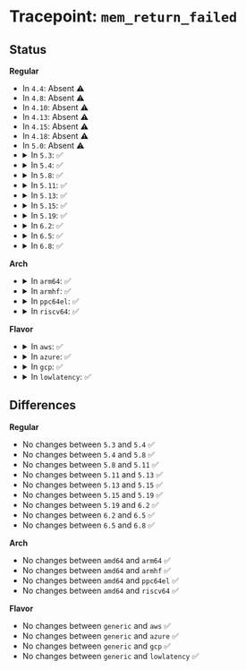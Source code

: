 # Tracepoint: <code>mem_return_failed</code>

## Status
<b>Regular</b>
<ul>
<li>
In <code>4.4</code>: Absent ⚠️
</li>
<li>
In <code>4.8</code>: Absent ⚠️
</li>
<li>
In <code>4.10</code>: Absent ⚠️
</li>
<li>
In <code>4.13</code>: Absent ⚠️
</li>
<li>
In <code>4.15</code>: Absent ⚠️
</li>
<li>
In <code>4.18</code>: Absent ⚠️
</li>
<li>
In <code>5.0</code>: Absent ⚠️
</li>
<li>
<details>
<summary>In <code>5.3</code>: ✅</summary>

Event:

```c
struct trace_event_raw_mem_return_failed {
    struct trace_entry ent;
    const struct page *page;
    u32 mem_id;
    u32 mem_type;
    char __data[0];
};
```
Function:

```c
void trace_event_raw_event_mem_return_failed(void *__data, const struct xdp_mem_info *mem, const struct page *page);
```
</details>
</li>
<li>
<details>
<summary>In <code>5.4</code>: ✅</summary>

Event:

```c
struct trace_event_raw_mem_return_failed {
    struct trace_entry ent;
    const struct page *page;
    u32 mem_id;
    u32 mem_type;
    char __data[0];
};
```
Function:

```c
void trace_event_raw_event_mem_return_failed(void *__data, const struct xdp_mem_info *mem, const struct page *page);
```
</details>
</li>
<li>
<details>
<summary>In <code>5.8</code>: ✅</summary>

Event:

```c
struct trace_event_raw_mem_return_failed {
    struct trace_entry ent;
    const struct page *page;
    u32 mem_id;
    u32 mem_type;
    char __data[0];
};
```
Function:

```c
void trace_event_raw_event_mem_return_failed(void *__data, const struct xdp_mem_info *mem, const struct page *page);
```
</details>
</li>
<li>
<details>
<summary>In <code>5.11</code>: ✅</summary>

Event:

```c
struct trace_event_raw_mem_return_failed {
    struct trace_entry ent;
    const struct page *page;
    u32 mem_id;
    u32 mem_type;
    char __data[0];
};
```
Function:

```c
void trace_event_raw_event_mem_return_failed(void *__data, const struct xdp_mem_info *mem, const struct page *page);
```
</details>
</li>
<li>
<details>
<summary>In <code>5.13</code>: ✅</summary>

Event:

```c
struct trace_event_raw_mem_return_failed {
    struct trace_entry ent;
    const struct page *page;
    u32 mem_id;
    u32 mem_type;
    char __data[0];
};
```
Function:

```c
void trace_event_raw_event_mem_return_failed(void *__data, const struct xdp_mem_info *mem, const struct page *page);
```
</details>
</li>
<li>
<details>
<summary>In <code>5.15</code>: ✅</summary>

Event:

```c
struct trace_event_raw_mem_return_failed {
    struct trace_entry ent;
    const struct page *page;
    u32 mem_id;
    u32 mem_type;
    char __data[0];
};
```
Function:

```c
void trace_event_raw_event_mem_return_failed(void *__data, const struct xdp_mem_info *mem, const struct page *page);
```
</details>
</li>
<li>
<details>
<summary>In <code>5.19</code>: ✅</summary>

Event:

```c
struct trace_event_raw_mem_return_failed {
    struct trace_entry ent;
    const struct page *page;
    u32 mem_id;
    u32 mem_type;
    char __data[0];
};
```
Function:

```c
void trace_event_raw_event_mem_return_failed(void *__data, const struct xdp_mem_info *mem, const struct page *page);
```
</details>
</li>
<li>
<details>
<summary>In <code>6.2</code>: ✅</summary>

Event:

```c
struct trace_event_raw_mem_return_failed {
    struct trace_entry ent;
    const struct page *page;
    u32 mem_id;
    u32 mem_type;
    char __data[0];
};
```
Function:

```c
void trace_event_raw_event_mem_return_failed(void *__data, const struct xdp_mem_info *mem, const struct page *page);
```
</details>
</li>
<li>
<details>
<summary>In <code>6.5</code>: ✅</summary>

Event:

```c
struct trace_event_raw_mem_return_failed {
    struct trace_entry ent;
    const struct page *page;
    u32 mem_id;
    u32 mem_type;
    char __data[0];
};
```
Function:

```c
void trace_event_raw_event_mem_return_failed(void *__data, const struct xdp_mem_info *mem, const struct page *page);
```
</details>
</li>
<li>
<details>
<summary>In <code>6.8</code>: ✅</summary>

Event:

```c
struct trace_event_raw_mem_return_failed {
    struct trace_entry ent;
    const struct page *page;
    u32 mem_id;
    u32 mem_type;
    char __data[0];
};
```
Function:

```c
void trace_event_raw_event_mem_return_failed(void *__data, const struct xdp_mem_info *mem, const struct page *page);
```
</details>
</li>
</ul>
<b>Arch</b>
<ul>
<li>
<details>
<summary>In <code>arm64</code>: ✅</summary>

Event:

```c
struct trace_event_raw_mem_return_failed {
    struct trace_entry ent;
    const struct page *page;
    u32 mem_id;
    u32 mem_type;
    char __data[0];
};
```
Function:

```c
void trace_event_raw_event_mem_return_failed(void *__data, const struct xdp_mem_info *mem, const struct page *page);
```
</details>
</li>
<li>
<details>
<summary>In <code>armhf</code>: ✅</summary>

Event:

```c
struct trace_event_raw_mem_return_failed {
    struct trace_entry ent;
    const struct page *page;
    u32 mem_id;
    u32 mem_type;
    char __data[0];
};
```
Function:

```c
void trace_event_raw_event_mem_return_failed(void *__data, const struct xdp_mem_info *mem, const struct page *page);
```
</details>
</li>
<li>
<details>
<summary>In <code>ppc64el</code>: ✅</summary>

Event:

```c
struct trace_event_raw_mem_return_failed {
    struct trace_entry ent;
    const struct page *page;
    u32 mem_id;
    u32 mem_type;
    char __data[0];
};
```
Function:

```c
void trace_event_raw_event_mem_return_failed(void *__data, const struct xdp_mem_info *mem, const struct page *page);
```
</details>
</li>
<li>
<details>
<summary>In <code>riscv64</code>: ✅</summary>

Event:

```c
struct trace_event_raw_mem_return_failed {
    struct trace_entry ent;
    const struct page *page;
    u32 mem_id;
    u32 mem_type;
    char __data[0];
};
```
Function:

```c
void trace_event_raw_event_mem_return_failed(void *__data, const struct xdp_mem_info *mem, const struct page *page);
```
</details>
</li>
</ul>
<b>Flavor</b>
<ul>
<li>
<details>
<summary>In <code>aws</code>: ✅</summary>

Event:

```c
struct trace_event_raw_mem_return_failed {
    struct trace_entry ent;
    const struct page *page;
    u32 mem_id;
    u32 mem_type;
    char __data[0];
};
```
Function:

```c
void trace_event_raw_event_mem_return_failed(void *__data, const struct xdp_mem_info *mem, const struct page *page);
```
</details>
</li>
<li>
<details>
<summary>In <code>azure</code>: ✅</summary>

Event:

```c
struct trace_event_raw_mem_return_failed {
    struct trace_entry ent;
    const struct page *page;
    u32 mem_id;
    u32 mem_type;
    char __data[0];
};
```
Function:

```c
void trace_event_raw_event_mem_return_failed(void *__data, const struct xdp_mem_info *mem, const struct page *page);
```
</details>
</li>
<li>
<details>
<summary>In <code>gcp</code>: ✅</summary>

Event:

```c
struct trace_event_raw_mem_return_failed {
    struct trace_entry ent;
    const struct page *page;
    u32 mem_id;
    u32 mem_type;
    char __data[0];
};
```
Function:

```c
void trace_event_raw_event_mem_return_failed(void *__data, const struct xdp_mem_info *mem, const struct page *page);
```
</details>
</li>
<li>
<details>
<summary>In <code>lowlatency</code>: ✅</summary>

Event:

```c
struct trace_event_raw_mem_return_failed {
    struct trace_entry ent;
    const struct page *page;
    u32 mem_id;
    u32 mem_type;
    char __data[0];
};
```
Function:

```c
void trace_event_raw_event_mem_return_failed(void *__data, const struct xdp_mem_info *mem, const struct page *page);
```
</details>
</li>
</ul>

## Differences
<b>Regular</b>
<ul>
<li>
No changes between <code>5.3</code> and <code>5.4</code> ✅
</li>
<li>
No changes between <code>5.4</code> and <code>5.8</code> ✅
</li>
<li>
No changes between <code>5.8</code> and <code>5.11</code> ✅
</li>
<li>
No changes between <code>5.11</code> and <code>5.13</code> ✅
</li>
<li>
No changes between <code>5.13</code> and <code>5.15</code> ✅
</li>
<li>
No changes between <code>5.15</code> and <code>5.19</code> ✅
</li>
<li>
No changes between <code>5.19</code> and <code>6.2</code> ✅
</li>
<li>
No changes between <code>6.2</code> and <code>6.5</code> ✅
</li>
<li>
No changes between <code>6.5</code> and <code>6.8</code> ✅
</li>
</ul>
<b>Arch</b>
<ul>
<li>
No changes between <code>amd64</code> and <code>arm64</code> ✅
</li>
<li>
No changes between <code>amd64</code> and <code>armhf</code> ✅
</li>
<li>
No changes between <code>amd64</code> and <code>ppc64el</code> ✅
</li>
<li>
No changes between <code>amd64</code> and <code>riscv64</code> ✅
</li>
</ul>
<b>Flavor</b>
<ul>
<li>
No changes between <code>generic</code> and <code>aws</code> ✅
</li>
<li>
No changes between <code>generic</code> and <code>azure</code> ✅
</li>
<li>
No changes between <code>generic</code> and <code>gcp</code> ✅
</li>
<li>
No changes between <code>generic</code> and <code>lowlatency</code> ✅
</li>
</ul>
